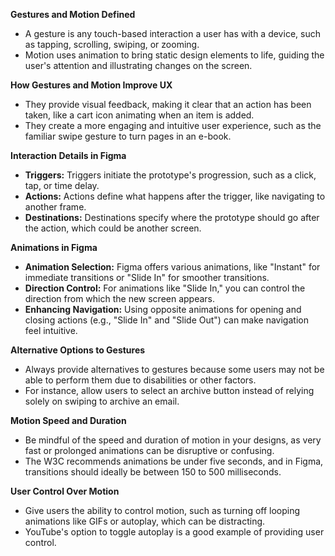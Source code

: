 
**Gestures and Motion Defined**
- A gesture is any touch-based interaction a user has with a device, such as tapping, scrolling, swiping, or zooming.
- Motion uses animation to bring static design elements to life, guiding the user's attention and illustrating changes on the screen.

**How Gestures and Motion Improve UX**
- They provide visual feedback, making it clear that an action has been taken, like a cart icon animating when an item is added.
- They create a more engaging and intuitive user experience, such as the familiar swipe gesture to turn pages in an e-book.

**Interaction Details in Figma**
- **Triggers:** Triggers initiate the prototype's progression, such as a click, tap, or time delay.
- **Actions:** Actions define what happens after the trigger, like navigating to another frame.
- **Destinations:** Destinations specify where the prototype should go after the action, which could be another screen.

**Animations in Figma**
- **Animation Selection:** Figma offers various animations, like "Instant" for immediate transitions or "Slide In" for smoother transitions.
- **Direction Control:** For animations like "Slide In," you can control the direction from which the new screen appears.
- **Enhancing Navigation:** Using opposite animations for opening and closing actions (e.g., "Slide In" and "Slide Out") can make navigation feel intuitive.

**Alternative Options to Gestures**
- Always provide alternatives to gestures because some users may not be able to perform them due to disabilities or other factors.
- For instance, allow users to select an archive button instead of relying solely on swiping to archive an email.

**Motion Speed and Duration**
- Be mindful of the speed and duration of motion in your designs, as very fast or prolonged animations can be disruptive or confusing.
- The W3C recommends animations be under five seconds, and in Figma, transitions should ideally be between 150 to 500 milliseconds.

**User Control Over Motion**
- Give users the ability to control motion, such as turning off looping animations like GIFs or autoplay, which can be distracting.
- YouTube's option to toggle autoplay is a good example of providing user control.